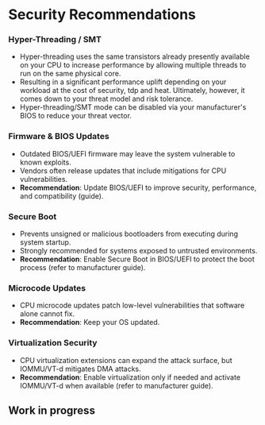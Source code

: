# Security Recommendations

### Hyper-Threading / SMT 
  - Hyper-threading uses the same transistors already presently available on your CPU to increase performance by allowing multiple threads to run on the same physical core.
  - Resulting in a significant performance uplift depending on your workload at the cost of security, tdp and heat. Ultimately, however, it comes down to your threat model and risk tolerance.
  - Hyper-threading/SMT mode can be disabled via your manufacturer's BIOS to reduce your threat vector.

### Firmware & BIOS Updates
- Outdated BIOS/UEFI firmware may leave the system vulnerable to known exploits.  
- Vendors often release updates that include mitigations for CPU vulnerabilities.  
- **Recommendation**: Update BIOS/UEFI to improve security, performance, and compatibility (guide).

### Secure Boot
- Prevents unsigned or malicious bootloaders from executing during system startup.  
- Strongly recommended for systems exposed to untrusted environments.  
- **Recommendation**: Enable Secure Boot in BIOS/UEFI to protect the boot process (refer to manufacturer guide).

### Microcode Updates
- CPU microcode updates patch low-level vulnerabilities that software alone cannot fix.  
- **Recommendation**: Keep your OS updated.

### Virtualization Security
- CPU virtualization extensions can expand the attack surface, but IOMMU/VT-d mitigates DMA attacks.  
- **Recommendation**: Enable virtualization only if needed and activate IOMMU/VT-d when available (refer to manufacturer guide).

## Work in progress
